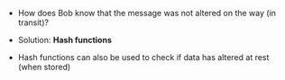 - How does Bob know that the message was not altered on the way (in transit)? 

- Solution: **Hash functions**

- Hash functions can also be used to check if data has altered at rest (when stored)
